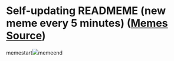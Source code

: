# Self-updating READMEME (new meme every 5 minutes) ([Memes Source](https://bramses.notion.site/a49c1e962b7646879176ac3b327b6533?v=4d1eda54b170483cb03a40f257231764))

memestart![](https://www.notion.so/image/https%3A%2F%2Fs3-us-west-2.amazonaws.com%2Fsecure.notion-static.com%2Fb087b745-a295-49f9-858b-f6ff8b638878%2FE94826A4-0171-44E5-A06E-FC31651E826E.jpeg?table=block&id=2e44c40a-f6ac-426e-be86-25e7058539fe&cache=v2)memeend
